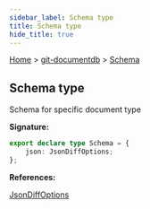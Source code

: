 ```yaml
---
sidebar_label: Schema type
title: Schema type
hide_title: true
---
```


[Home](./index.md) &gt; [git-documentdb](./git-documentdb.md) &gt; [Schema](./git-documentdb.schema.md)

## Schema type

Schema for specific document type

<b>Signature:</b>

```typescript
export declare type Schema = {
    json: JsonDiffOptions;
};
```
<b>References:</b>

[JsonDiffOptions](./git-documentdb.jsondiffoptions.md)

